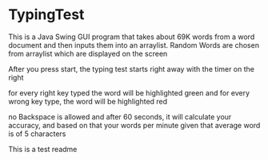 # TypingTest

This is a Java Swing GUI program that takes about 69K words from a word document and then inputs them into an arraylist.
Random Words are chosen from arraylist which are displayed on the screen

After you press start, the typing test starts right away with the timer on the right

for every right key typed the word will be highlighted green
and for every wrong key type, the word will be highlighted red

no Backspace is allowed and after 60 seconds, it will calculate your accuracy, and based on that your words per minute given that average word is of 5 characters

This is a test readme
